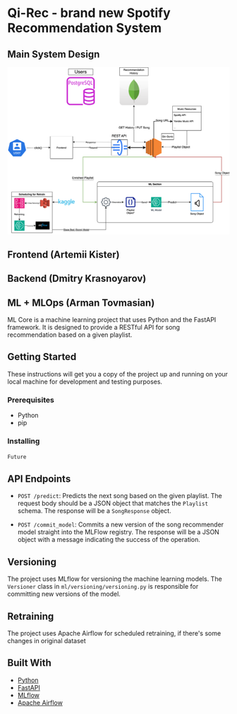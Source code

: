 # Qi-Rec - brand new Spotify Recommendation System

## Main System Design
![Link to PDF](docs/SMC.svg)

## Frontend (Artemii Kister)

## Backend (Dmitry Krasnoyarov)

## ML + MLOps (Arman Tovmasian)

ML Core is a machine learning project that uses Python and the FastAPI framework. It is designed to provide a RESTful API for song recommendation based on a given playlist.

## Getting Started

These instructions will get you a copy of the project up and running on your local machine for development and testing purposes.

### Prerequisites

- Python
- pip

### Installing

```Future```

## API Endpoints

- `POST /predict`: Predicts the next song based on the given playlist. The request body should be a JSON object that matches the `Playlist` schema. The response will be a `SongResponse` object.

- `POST /commit_model`: Commits a new version of the song recommender model straight into the MLFlow registry. The response will be a JSON object with a message indicating the success of the operation.

## Versioning

The project uses MLflow for versioning the machine learning models. The `Versioner` class in `ml/versioning/versioning.py` is responsible for committing new versions of the model.

## Retraining

The project uses Apache Airflow for scheduled retraining, if there's some changes in original dataset

## Built With

- [Python](https://www.python.org/)
- [FastAPI](https://fastapi.tiangolo.com/)
- [MLflow](https://mlflow.org/)
- [Apache Airflow](https://airflow.apache.org/)
